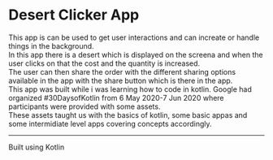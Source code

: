 # Desert Clicker App
This app is can be used to get user interactions and can increate or handle things in the background.<br>
In this app there is a desert which is displayed on the screena and when the user clicks on that the cost and the quantity is increased.<br>
The user can then share the order with the different sharing options available in the app with the share button which is there in the app.<br>
This app was built while i was learning how to code in kotlin. Google had organized #30DaysofKotlin from 6 May 2020-7 Jun 2020 where participants were provided with some assets.<br>
These assets taught us with the basics of kotlin, some basic appas and some intermidiate level apps covering concepts accordingly.
___
Built using Kotlin
